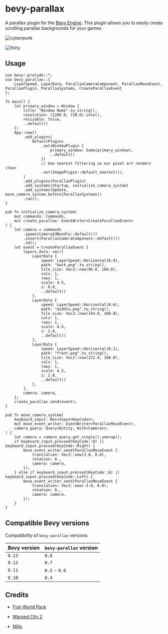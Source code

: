 # bevy-parallax

A parallax plugin for the [Bevy Engine](https://bevyengine.org/). This plugin allows you to easily create scrolling parallax backgrounds for your games.

![cyberpunk](assets/cyberpunk.gif)

![fishy](assets/fishy.gif)

## Usage

```rust,no_run
use bevy::prelude::*;
use bevy_parallax::{
    LayerSpeed, LayerData, ParallaxCameraComponent, ParallaxMoveEvent, ParallaxPlugin, ParallaxSystems, CreateParallaxEvent
};

fn main() {
    let primary_window = Window {
        title: "Window Name".to_string(),
        resolution: (1280.0, 720.0).into(),
        resizable: false,
        ..default()
    };
    App::new()
        .add_plugins(
            DefaultPlugins
                .set(WindowPlugin {
                    primary_window: Some(primary_window),
                    ..default()
                })
                // Use nearest filtering so our pixel art renders clear
                .set(ImagePlugin::default_nearest()),
        )
        .add_plugins(ParallaxPlugin)
        .add_systems(Startup, initialize_camera_system)
        .add_systems(Update, move_camera_system.before(ParallaxSystems))
        .run();
}

pub fn initialize_camera_system(
    mut commands: Commands,
    mut create_parallax: EventWriter<CreateParallaxEvent>
) {
    let camera = commands
        .spawn(Camera2dBundle::default())
        .insert(ParallaxCameraComponent::default())
        .id();
    let event = CreateParallaxEvent {
        layers_data: vec![
            LayerData {
                speed: LayerSpeed::Horizontal(0.9),
                path: "back.png".to_string(),
                tile_size: Vec2::new(96.0, 160.0),
                cols: 1,
                rows: 1,
                scale: 4.5,
                z: 0.0,
                ..default()
            },
            LayerData {
                speed: LayerSpeed::Horizontal(0.6),
                path: "middle.png".to_string(),
                tile_size: Vec2::new(144.0, 160.0),
                cols: 1,
                rows: 1,
                scale: 4.5,
                z: 1.0,
                ..default()
            },
            LayerData {
                speed: LayerSpeed::Horizontal(0.1),
                path: "front.png".to_string(),
                tile_size: Vec2::new(272.0, 160.0),
                cols: 1,
                rows: 1,
                scale: 4.5,
                z: 2.0,
                ..default()
            },
        ],
        camera: camera,
    };
    create_parallax.send(event);
}

pub fn move_camera_system(
    keyboard_input: Res<Input<KeyCode>>,
    mut move_event_writer: EventWriter<ParallaxMoveEvent>,
    camera_query: Query<Entity, With<Camera>>,
) {
    let camera = camera_query.get_single().unwrap();
    if keyboard_input.pressed(KeyCode::D) || keyboard_input.pressed(KeyCode::Right) {
        move_event_writer.send(ParallaxMoveEvent {
            translation: Vec2::new(3.0, 0.0),
            rotation: 0.,
            camera: camera,
        });
    } else if keyboard_input.pressed(KeyCode::A) || keyboard_input.pressed(KeyCode::Left) {
        move_event_writer.send(ParallaxMoveEvent {
            translation: Vec2::new(-3.0, 0.0),
            rotation: 0.,
            camera: camera,
        });
    }
}
```

## Compatible Bevy versions

Compatibility of `bevy-parallax` versions:

| Bevy version | `bevy-parallax` version     |
|:-------------|:----------------------------|
| `0.13`       | `0.8`                       |
| `0.12`       | `0.7`                       |
| `0.11`       | `0.5` - `0.6`               |
| `0.10`       | `0.4`                       |


## Credits

- [Fish World Pack](https://spicylobster.itch.io/fish-world-pack)

- [Warped City 2](https://ansimuz.itch.io/warped-city-2)

- [Mills](https://www.freepik.com/free-vector/flat-wheat-background-with-field_1599667.htm#query=mill%20background%20flat&position=25&from_view=search&track=ais#position=25&query=mill%20background%20flat)
